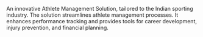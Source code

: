 An innovative Athlete Management Solution, tailored to the Indian sporting industry. The solution streamlines athlete management processes. It enhances performance tracking and provides tools for career development, injury prevention, and financial planning.
